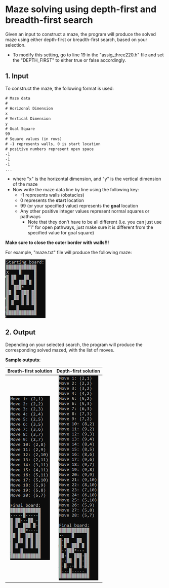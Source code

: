 ﻿# Maze solving using depth-first and breadth-first search

Given an input to construct a maze, the program will produce the solved maze using either depth-first or breadth-first search, based on your selection.

-   To modify this setting, go to line 19 in the "assig_three220.h" file and set the "DEPTH_FIRST" to either true or false accordingly.

## 1. Input

To construct the maze, the following format is used:

```dotnetcli
# Maze data
#
# Horizonal Dimension
x
# Vertical Dimension
y
# Goal Square
99
# Square values (in rows)
# -1 represents walls, 0 is start location
# positive numbers represent open space
-1
-1
-1
...
```

- where "x" is the horizontal dimension, and "y" is the vertical dimension of the maze
- Now write the maze data line by line using the following key:
  - -1 represents walls (obstacles)
  - 0 represents the **start** location
  - 99 (or your specified value) represents the **goal** location
  - Any other positive integer values represent normal squares or pathways
    - Note that they don't have to be all different (i.e. you can just use "1" for open pathways, just make sure it is different from the specified value for goal square)


**Make sure to close the outer border with walls!!!**

For example, "maze.txt" file will produce the following maze:

![Maze example](./images/Output%20-%20Starting%20Maze%20example.PNG)


## 2. Output
Depending on your selected search, the program will produce the corresponding solved mazed, with the list of moves. 

**Sample outputs**:

Breath-first solution      |  Depth-first solution
:-------------------------:|:-------------------------:
![Breath-first solution](./images/Output%20-%20Breadth-first%20search.PNG)  |  ![Depth-first solution](./images/Output%20-%20Depth-first%20search.PNG)
